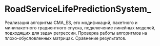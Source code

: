 # RoadServiceLifePredictionSystem_
Реализация алгоритма CMA_ES, его модификаций, пакетного и минипакетного градиентного спуска, подключение линейных моделей, подходящих для задач регрессии. Проверка работы алгоритмов на плохо-обусловленных матрицах. Сравнение результатов.
